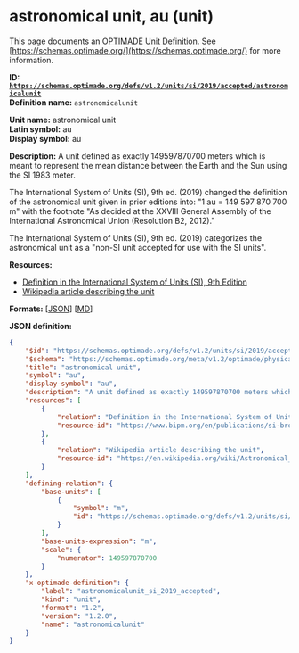 # astronomical unit, au (unit)

This page documents an [OPTIMADE](https://www.optimade.org/) [Unit Definition](https://schemas.optimade.org/#definitions). See [https://schemas.optimade.org/](https://schemas.optimade.org/) for more information.

**ID: [`https://schemas.optimade.org/defs/v1.2/units/si/2019/accepted/astronomicalunit`](https://schemas.optimade.org/defs/v1.2/units/si/2019/accepted/astronomicalunit.md)**  
**Definition name:** `astronomicalunit`

**Unit name:** astronomical unit  
**Latin symbol:** au  
**Display symbol:** au  
  
**Description:** A unit defined as exactly 149597870700 meters which is meant to represent the mean distance between the Earth and the Sun using the SI 1983 meter.

The International System of Units (SI), 9th ed. (2019) changed the definition of the astronomical unit given in prior editions into: "1 au = 149 597 870 700 m" with the footnote "As decided at the XXVIII General Assembly of the International Astronomical Union (Resolution B2, 2012)."

The International System of Units (SI), 9th ed. (2019) categorizes the astronomical unit as a "non-SI unit accepted for use with the SI units".

**Resources:**

- [Definition in the International System of Units (SI), 9th Edition](https://www.bipm.org/en/publications/si-brochure)
- [Wikipedia article describing the unit](https://en.wikipedia.org/wiki/Astronomical_unit)


**Formats:** [[JSON](astronomicalunit.json)] [[MD](astronomicalunit.md)]

**JSON definition:**

``` json
{
    "$id": "https://schemas.optimade.org/defs/v1.2/units/si/2019/accepted/astronomicalunit",
    "$schema": "https://schemas.optimade.org/meta/v1.2/optimade/physical_unit_definition.json",
    "title": "astronomical unit",
    "symbol": "au",
    "display-symbol": "au",
    "description": "A unit defined as exactly 149597870700 meters which is meant to represent the mean distance between the Earth and the Sun using the SI 1983 meter.\n\nThe International System of Units (SI), 9th ed. (2019) changed the definition of the astronomical unit given in prior editions into: \"1 au = 149 597 870 700 m\" with the footnote \"As decided at the XXVIII General Assembly of the International Astronomical Union (Resolution B2, 2012).\"\n\nThe International System of Units (SI), 9th ed. (2019) categorizes the astronomical unit as a \"non-SI unit accepted for use with the SI units\".",
    "resources": [
        {
            "relation": "Definition in the International System of Units (SI), 9th Edition",
            "resource-id": "https://www.bipm.org/en/publications/si-brochure"
        },
        {
            "relation": "Wikipedia article describing the unit",
            "resource-id": "https://en.wikipedia.org/wiki/Astronomical_unit"
        }
    ],
    "defining-relation": {
        "base-units": [
            {
                "symbol": "m",
                "id": "https://schemas.optimade.org/defs/v1.2/units/si/1983/base/metre"
            }
        ],
        "base-units-expression": "m",
        "scale": {
            "numerator": 149597870700
        }
    },
    "x-optimade-definition": {
        "label": "astronomicalunit_si_2019_accepted",
        "kind": "unit",
        "format": "1.2",
        "version": "1.2.0",
        "name": "astronomicalunit"
    }
}
```